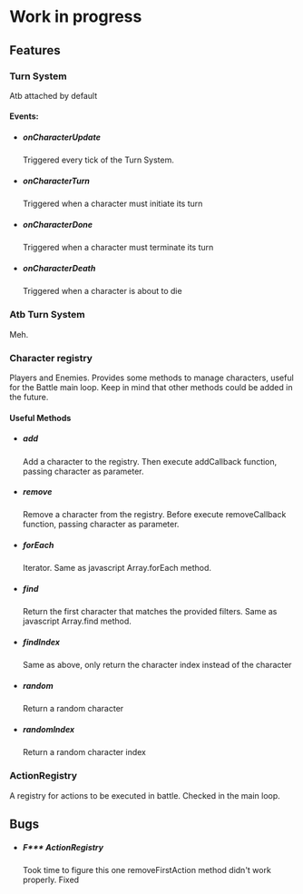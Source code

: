 # Work in progress
## Features
### Turn System
 Atb attached by default
#### Events:
- ##### onCharacterUpdate
	Triggered every tick of the Turn System.

- ##### onCharacterTurn
	Triggered when a character must initiate its turn

- ##### onCharacterDone
	Triggered when a character must terminate its turn

- ##### onCharacterDeath
	Triggered when a character is about to die


### Atb Turn System
  Meh.

### Character registry
  Players and Enemies. 
  Provides some methods to manage characters, useful for the Battle main loop. 
  Keep in mind that other methods could be added in the future.
  
#### Useful Methods
- ##### add
    Add a character to the registry. Then execute addCallback function, passing character as parameter.
    
- ##### remove
    Remove a character from the registry. Before execute removeCallback function, passing character as parameter.

- ##### forEach
    Iterator. Same as javascript Array.forEach method.

- ##### find
    Return the first character that matches the provided filters. Same as javascript Array.find method.

- ##### findIndex
    Same as above, only return the character index instead of the character

- ##### random
    Return a random character

- ##### randomIndex
    Return a random character index

### ActionRegistry 
A registry for actions to be executed in battle. Checked in the main loop.


## Bugs
- ##### F\*\*\* ActionRegistry 
	Took time to figure this one
    removeFirstAction method didn't work properly. Fixed
